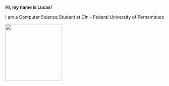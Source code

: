 <p>
  <strong>Hi, my name is Lucas!</strong>
</p>

<p>
  I am a Computer Science Student at CIn - Federal University of Pernambuco
</p>
<div>
  <a href="https://github.com/VS-Lucas">
  <img height="180em" src="https://github-readme-stats.vercel.app/api?username=VS-Lucas&show_icons=true&theme=react&include_all_commits=true&count_private=true"/>
</div>
